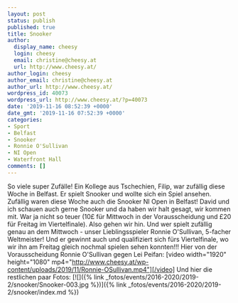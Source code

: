 ```yaml
---
layout: post
status: publish
published: true
title: Snooker
author:
  display_name: cheesy
  login: cheesy
  email: christine@cheesy.at
  url: http://www.cheesy.at/
author_login: cheesy
author_email: christine@cheesy.at
author_url: http://www.cheesy.at/
wordpress_id: 40073
wordpress_url: http://www.cheesy.at/?p=40073
date: '2019-11-16 08:52:39 +0000'
date_gmt: '2019-11-16 07:52:39 +0000'
categories:
- Sport
- Belfast
- Snooker
- Ronnie O'Sullivan
- NI Open
- Waterfront Hall
comments: []
---
```

So viele super Zufälle!
Ein Kollege aus Tschechien, Filip, war zufällig diese Woche in Belfast. Er spielt Snooker und wollte sich ein Spiel ansehen. Zufällig waren diese Woche auch die Snooker NI Open in Belfast! David und ich schauen auch gerne Snooker und da haben wir halt gesagt, wir kommen mit. War ja nicht so teuer (10£ für Mittwoch in der Vorausscheidung und £20 für Freitag im Viertelfinale). Also gehen wir hin. Und wer spielt zufällig genau an dem Mittwoch - unser Lieblingsspieler Ronnie O'Sullivan, 5-facher Weltmeister! Und er gewinnt auch und qualifiziert sich fürs Viertelfinale, wo wir ihn am Freitag gleich nochmal spielen sehen konnten!!!
Hier von der Vorausscheidung Ronnie O'Sullivan gegen Lei Peifan:
[video width="1920" height="1080" mp4="http://www.cheesy.at/wp-content/uploads/2019/11/Ronnie-OSullivan.mp4"][/video]
Und hier die restlichen paar Fotos:
[![]({% link _fotos/events/2016-2020/2019-2/snooker/Snooker-003.jpg %})]({% link _fotos/events/2016-2020/2019-2/snooker/index.md %})
